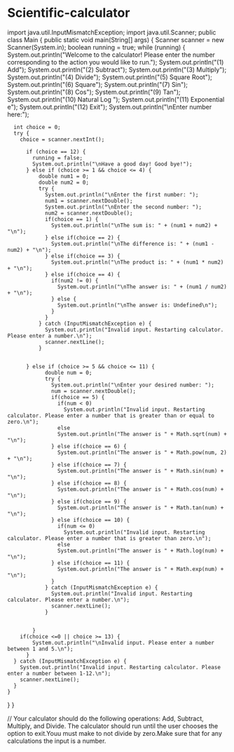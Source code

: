 # Scientific-calculator
import java.util.InputMismatchException;
import java.util.Scanner;
public class Main {
  public static void main(String[] args) {
    Scanner scanner = new Scanner(System.in);
    boolean running = true;
    while (running) {
      System.out.println("Welcome to the calculator! Please enter the number corresponding to the action you would like to run.");
      System.out.println("(1) Add");
      System.out.println("(2) Subtract");
      System.out.println("(3) Multiply");
      System.out.println("(4) Divide");
      System.out.println("(5) Square Root");
      System.out.println("(6) Square");
      System.out.println("(7) Sin");
      System.out.println("(8) Cos");
      System.out.println("(9) Tan");
      System.out.println("(10) Natural Log ");
      System.out.println("(11) Exponential e");
      System.out.println("(12) Exit");
      System.out.println("\nEnter number here:");
      
      int choice = 0;
      try {
        choice = scanner.nextInt();
  
          if (choice == 12) {
            running = false;
            System.out.println("\nHave a good day! Good bye!");
          } else if (choice >= 1 && choice <= 4) {
              double num1 = 0;
              double num2 = 0;
              try {
                System.out.println("\nEnter the first number: ");
                num1 = scanner.nextDouble();
                System.out.println("\nEnter the second number: ");
                num2 = scanner.nextDouble();
                if(choice == 1) {
                  System.out.println("\nThe sum is: " + (num1 + num2) + "\n");
                } else if(choice == 2) {
                  System.out.println("\nThe difference is: " + (num1 - num2) + "\n");
                } else if(choice == 3) {
                  System.out.println("\nThe product is: " + (num1 * num2) + "\n");
                } else if(choice == 4) {
                  if(num2 != 0) {
                    System.out.println("\nThe answer is: " + (num1 / num2) + "\n");
                  } else {
                    System.out.println("\nThe answer is: Undefined\n");
                  }
                }
              } catch (InputMismatchException e) {
                System.out.println("Invalid input. Restarting calculator. Please enter a number.\n");
                scanner.nextLine(); 
              }
          
          
          } else if (choice >= 5 && choice <= 11) {
                double num = 0;
                try {
                  System.out.println("\nEnter your desired number: ");
                  num = scanner.nextDouble();
                  if(choice == 5) {
                    if(num < 0)
                      System.out.println("Invalid input. Restarting calculator. Please enter a number that is greater than or equal to zero.\n");
                    else
                    System.out.println("The answer is " + Math.sqrt(num) + "\n");
                  } else if(choice == 6) {
                    System.out.println("The answer is " + Math.pow(num, 2) + "\n");
                  } else if(choice == 7) {
                    System.out.println("The answer is " + Math.sin(num) + "\n");
                  } else if(choice == 8) {
                    System.out.println("The answer is " + Math.cos(num) + "\n");
                  } else if(choice == 9) {
                    System.out.println("The answer is " + Math.tan(num) + "\n");
                  } else if(choice == 10) {
                    if(num <= 0)
                      System.out.println("Invalid input. Restarting calculator. Please enter a number that is greater than zero.\n");
                    else
                    System.out.println("The answer is " + Math.log(num) + "\n");
                  } else if(choice == 11) {
                    System.out.println("The answer is " + Math.exp(num) + "\n");
                  } 
                } catch (InputMismatchException e) {
                  System.out.println("Invalid input. Restarting calculator. Please enter a number.\n");
                  scanner.nextLine(); 
                }


            }
        if(choice <=0 || choice >= 13) {
            System.out.println("\nInvalid input. Please enter a number between 1 and 5.\n");
          }
      } catch (InputMismatchException e) {
        System.out.println("Invalid input. Restarting calculator. Please enter a number between 1-12.\n");
        scanner.nextLine(); 
      }
    }
  }
}
      
    
  // Your calculator should do the following operations: Add, Subtract, Multiply, and Divide. The calculator should run until the user chooses the option to exit.Youu must make to not divide by zero.Make sure that for any calculations the input is a number.

